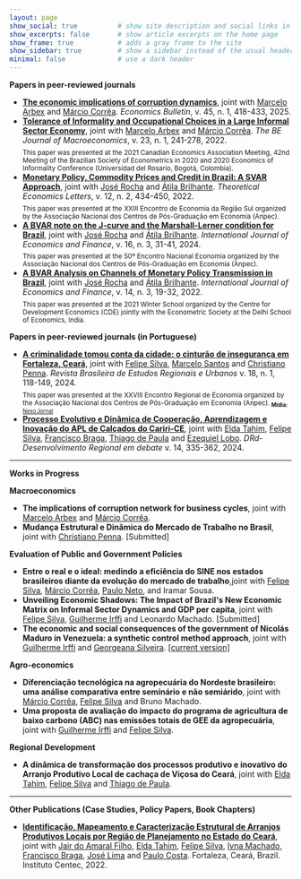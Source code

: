 ```yaml
---
layout: page
show_social: true          # show site description and social links in the footer
show_excerpts: false       # show article excerpts on the home page
show_frame: true           # adds a gray frame to the site
show_sidebar: true         # show a sidebar instead of the usual header
minimal: false             # use a dark header
---
```


**Papers in peer-reviewed journals**
- **[The economic implications of corruption dynamics](https://www.accessecon.com/Pubs/EB/2025/Volume45/EB-25-V45-I1-P38.pdf)**, joint with [Marcelo Arbex](https://sites.google.com/site/arbexmarcelo/) and [Márcio Corrêa](https://www.researchgate.net/profile/Marcio-Correa-3). _Economics Bulletin_, v. 45, n. 1, 418-433, 2025.
- **[Tolerance of Informality and Occupational Choices in a Large Informal Sector Economy](https://doi.org/10.1515/bejm-2021-0076)**, joint with [Marcelo Arbex](https://sites.google.com/site/arbexmarcelo/) and [Márcio Corrêa](https://www.researchgate.net/profile/Marcio-Correa-3). _The BE Journal of Macroeconomics_, v. 23, n. 1, 241-278, 2022.   
<sub>This paper was presented at the 2021 Canadian Economics Association Meeting, 42nd Meeting of the Brazilian Society of Econometrics in 2020 and 2020 Economics of Informality Conference (Universidad del Rosario, Bogotá, Colombia).<sub>
- **[Monetary Policy, Commodity Prices and Credit in Brazil: A SVAR Approach](https://doi.org/10.4236/tel.2022.122024)**, joint with [José Rocha](https://www.researchgate.net/profile/Francisco-Rocha-16) and [Átila Brilhante](http://lattes.cnpq.br/3964055069648793). _Theoretical Economics Letters_, v. 12, n. 2, 434-450, 2022.  
<sub>This paper was presented at the XXIII Encontro de Economia da Região Sul organized by the Associação Nacional dos Centros de Pós-Graduação em Economia (Anpec).<sub>
- **[A BVAR note on the J-curve and the Marshall-Lerner condition for Brazil](https://doi.org/10.5539/ijef.v16n3p31)**, joint with [José Rocha](https://www.researchgate.net/profile/Francisco-Rocha-16) and [Átila Brilhante](http://lattes.cnpq.br/3964055069648793).
_International Journal of Economics and Finance_, v. 16, n. 3, 31-41, 2024.  
<sub>This paper was presented at the 50º Encontro Nacional Economia organized by the Associação Nacional dos Centros de Pós-Graduação em Economia (Anpec).<sub>
- **[A BVAR Analysis on Channels of Monetary Policy Transmission in Brazil](https://doi.org/10.5539/ijef.v14n3p19)**, joint with [José Rocha](https://www.researchgate.net/profile/Francisco-Rocha-16) and [Átila Brilhante](http://lattes.cnpq.br/3964055069648793). _International Journal of Economics and Finance_, v. 14, n. 3, 19-32, 2022.  
<sub>This paper was presented at the 2021 Winter School organized by the Centre for Development Economics (CDE) jointly with the Econometric Society at the Delhi School of Economics, India.<sub>

**Papers in peer-reviewed journals (in Portuguese)**
- **[A criminalidade tomou conta da cidade: o cinturão de insegurança em Fortaleza, Ceará](https://www.revistaaber.org.br/rberu/article/view/1069)**, joint with [Felipe Silva](https://scholar.google.com/citations?user=A2ZsTe0AAAAJ&hl=pt-BR), [Marcelo Santos](https://www.linkedin.com/in/marcelo-d-6683a93a/) and [Christiano Penna](https://scholar.google.com/citations?user=rPPxk0QAAAAJ&hl=en). _Revista Brasileira de Estudos Regionais e Urbanos_ v. 18, n. 1, 118-149, 2024.    
<sub>This paper was presented at the XXVIII Encontro Regional de Economia organized by the Associação Nacional dos Centros de Pós-Graduação em Economia (Anpec).<sub>
  **Mídia:** [Nexo Jornal](https://www.nexojornal.com.br/academico/dados-pesquisa-crimes-criminalidade-fortaleza-analise)
- **[Processo Evolutivo e Dinâmica de Cooperação, Aprendizagem e Inovação do APL de Calçados do Cariri-CE](https://doi.org/10.24302/drd.v14.4842)**, joint with [Elda Tahim](https://scholar.google.com/citations?hl=pt-BR&user=4fhQd_EAAAAJ), [Felipe Silva](https://scholar.google.com/citations?user=A2ZsTe0AAAAJ&hl=pt-BR), [Francisco Braga](http://lattes.cnpq.br/7076516474858419), [Thiago de Paula](http://lattes.cnpq.br/3342274690389071) and [Ezequiel Lobo](http://lattes.cnpq.br/9542421438776185). _DRd-Desenvolvimento Regional em debate_ v. 14, 335-362, 2024.

---


**Works in Progress**

**Macroeconomics**
- **The implications of corruption network for business cycles**, joint with [Marcelo Arbex](https://sites.google.com/site/arbexmarcelo/) and [Márcio Corrêa](https://www.researchgate.net/profile/Marcio-Correa-3).
- **Mudança Estrutural e Dinâmica do Mercado de Trabalho no Brasil**, joint with [Christiano Penna](https://scholar.google.com/citations?user=rPPxk0QAAAAJ&hl=en). [Submitted]

**Evaluation of Public and Government Policies**
- **Entre o real e o ideal: medindo a eficiência do SINE nos estados brasileiros diante da evolução do mercado de trabalho**,joint with [Felipe Silva](https://scholar.google.com/citations?user=A2ZsTe0AAAAJ&hl=pt-BR), [Márcio Corrêa](https://www.researchgate.net/profile/Marcio-Correa-3), [Paulo Neto](http://lattes.cnpq.br/7568927888412924), and Iramar Sousa.
- **Unveiling Economic Shadows: The Impact of Brazil's New Economic Matrix on Informal Sector Dynamics and GDP per capita**, joint with [Felipe Silva](https://scholar.google.com/citations?user=A2ZsTe0AAAAJ&hl=pt-BR), [Guilherme Irffi](https://scholar.google.com/citations?hl=pt-BR&user=_EjecHUAAAAJ) and Leonardo Machado. [Submitted]
- **The economic and social consequences of the government of Nicolás Maduro in Venezuela: a synthetic control method approach**, joint with [Guilherme Irffi](https://scholar.google.com/citations?hl=pt-BR&user=_EjecHUAAAAJ) and [Georgeana Silveira](http://lattes.cnpq.br/3016336085010415). [[current version]](https://drive.google.com/file/d/1G_U_bQB1Iv-6MQfv6GbLKc5m6AhYZfC2/view?usp=sharing)

**Agro-economics**
- **Diferenciação tecnológica na agropecuária do Nordeste brasileiro: uma análise comparativa entre seminário e não semiárido**, joint with [Márcio Corrêa](https://www.researchgate.net/profile/Marcio-Correa-3), [Felipe Silva](https://scholar.google.com/citations?user=A2ZsTe0AAAAJ&hl=pt-BR) and Bruno Machado.
- **Uma proposta de avaliação do impacto do programa de agricultura de baixo carbono (ABC) nas emissões totais de GEE da agropecuária**, joint with [Guilherme Irffi](https://scholar.google.com/citations?hl=pt-BR&user=_EjecHUAAAAJ) and [Felipe Silva](https://scholar.google.com/citations?user=A2ZsTe0AAAAJ&hl=pt-BR).

**Regional Development**
- **A dinâmica de transformação dos processos produtivo e inovativo do Arranjo Produtivo Local de cachaça de Viçosa do Ceará**, joint with [Elda Tahim](https://scholar.google.com/citations?hl=pt-BR&user=4fhQd_EAAAAJ), [Felipe Silva](https://scholar.google.com/citations?user=A2ZsTe0AAAAJ&hl=pt-BR) and [Thiago de Paula](http://lattes.cnpq.br/3342274690389071).



---


**Other Publications (Case Studies, Policy Papers, Book Chapters)**
- **[Identificação, Mapeamento e Caracterização Estrutural de Arranjos Produtivos Locais por Região de Planejamento no Estado do Ceará](https://www.researchgate.net/publication/370465448_Identificacao_Mapeamento_e_Caracterizacao_Estrutural_de_Arranjos_Produtivos_Locais_por_Regiao_de_Planejamento_no_Estado_do_Ceara)**, joint with [Jair do Amaral Filho](https://scholar.google.com/citations?hl=pt-BR&user=O7oLStUAAAAJ), [Elda Tahim](https://scholar.google.com/citations?hl=pt-BR&user=4fhQd_EAAAAJ), [Felipe Silva](https://scholar.google.com/citations?user=A2ZsTe0AAAAJ&hl=pt-BR), [Ivna Machado](https://www.researchgate.net/profile/Ivna-Machado), [Francisco Braga](http://lattes.cnpq.br/7076516474858419), [José Lima](https://www.researchgate.net/profile/Jose-Carlos-Souza-Lima) and [Paulo Costa](https://www.researchgate.net/profile/Paulo-Costa-65). Fortaleza, Ceará, Brazil. Instituto Centec, 2022.
